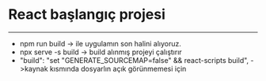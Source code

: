 # React başlangıç projesi

***************************
- npm run build -> ile uygulamın son halini alıyoruz.
- npx serve -s build -> build alınmış projeyi çalıştırır
- "build": "set \"GENERATE_SOURCEMAP=false\" && react-scripts build",  ->kaynak kısmında dosyarlın açık görünmemesi için
